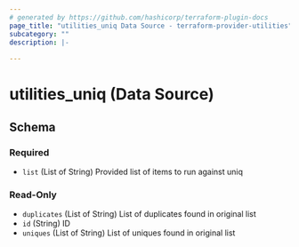```yaml
---
# generated by https://github.com/hashicorp/terraform-plugin-docs
page_title: "utilities_uniq Data Source - terraform-provider-utilities"
subcategory: ""
description: |-
  
---
```


# utilities_uniq (Data Source)





<!-- schema generated by tfplugindocs -->
## Schema

### Required

- `list` (List of String) Provided list of items to run against uniq

### Read-Only

- `duplicates` (List of String) List of duplicates found in original list
- `id` (String) ID
- `uniques` (List of String) List of uniques found in original list


